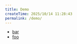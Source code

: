 ```yaml
---
title: Demo
createTime: 2025/10/14 11:28:43
permalink: /demo/
---
```


- [bar](./bar.md)
- [foo](./foo.md)
